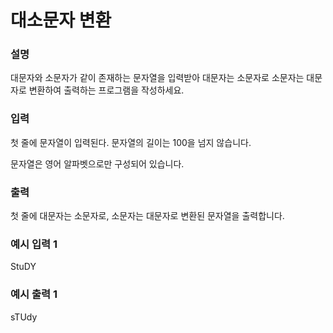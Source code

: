 # 대소문자 변환

<h3>설명</h3>

대문자와 소문자가 같이 존재하는 문자열을 입력받아 대문자는 소문자로 소문자는 대문자로 변환하여 출력하는 프로그램을 작성하세요.

<h3>입력</h3>

첫 줄에 문자열이 입력된다. 문자열의 길이는 100을 넘지 않습니다.

문자열은 영어 알파벳으로만 구성되어 있습니다.

<h3>출력</h3>

첫 줄에 대문자는 소문자로, 소문자는 대문자로 변환된 문자열을 출력합니다.

<h3>예시 입력 1</h3>

StuDY

<h3>예시 출력 1</h3>

sTUdy